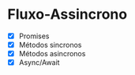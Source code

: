 # Fluxo-Assincrono

- [x] Promises
- [x] Métodos sincronos
- [x] Métodos asincronos
- [x] Async/Await
